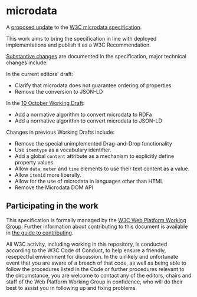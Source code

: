 # microdata
A [proposed update](https://w3c.github.io/microdata) to the
[W3C microdata specification](https://www.w3.org/TR/microdata/).

This work aims to bring the specification in line with deployed implementations and publish it as a W3C Recommendation.

[Substantive changes](https://w3c.github.io/microdata/#changes) are documented in the specification, major technical changes include:

In the current editors' draft:
* Clarify that microdata does not guarantee ordering of properties
* Remove the conversion to JSON-LD


In the [10 October Working Draft](https://www.w3.org/TR/2017/WD-microdata-20171010/):
* Add a normative algorithm to convert microdata to RDFa
* Add a normative algorithm to convert microdata to JSON-LD

Changes in previous Working Drafts include:
* Remove the special unimplemented Drag-and-Drop functionality
* Use `itemtype` as a vocabulary identifier.
* Add a global `content` attribute as a mechanism to explicitly define property values
* Allow `data`, `meter` and `time` elements to use their text content as a value.
* Allow `itemid` more liberally.
* Allow for the use of microdata in languages other than HTML
* Remove the Microdata DOM API

## Participating in the work
This specification is formally managed by the [W3C Web Platform Working Group](https://w3.org/WebPlatformWG).
Further information about contributing to this document is available in [the guide to contributing](CONTRIBUTING.md).

All W3C activity, including working in this repository, is conducted according to the W3C Code of Conduct,
to help ensure a friendly, resepectful environment for discussion. 
In the unlikely and unfortunate event that you are aware of a breach of that code, 
as well as being able to follow the procedures listed in the Code or further procedures relevant to the circumstance,
you are welcome to contact any of the editors, chairs and staff of the Web Platform Working Group in confidence,
who will do their best to assist you in following up and fixing problems.
